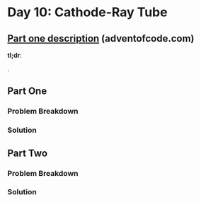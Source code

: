 # Day 10: Cathode-Ray Tube

## [Part one description](https://adventofcode.com/2022/day/10) (adventofcode.com)

**tl;dr**:

.


## Part One

### Problem Breakdown

### Solution



## Part Two

### Problem Breakdown

### Solution